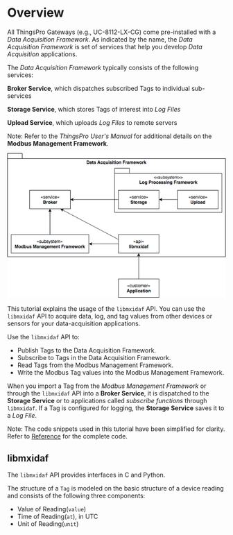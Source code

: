 # Overview

All ThingsPro Gateways (e.g., UC-8112-LX-CG) come pre-installed with a *Data Acquisition Framework*.
As indicated by the name, the *Data Acquisition Framework* is set of services that help you develop *Data Acquisition* applications.

The *Data Acquisition Framework* typically consists of the following services:

**Broker Service**, which dispatches subscribed Tags to individual sub-services

**Storage Service**, which stores Tags of interest into *Log Files*

**Upload Service**, which uploads *Log Files* to remote servers

Note: Refer to the *ThingsPro User's Manual* for additional details on the **Modbus Management Framework**.

![System Overview][tutorial-overview]

This tutorial explains the usage of the `libmxidaf` API. You can use the `libmxidaf` API to acquire data,
log, and tag values from other devices or sensors for your data-acquisition applications.

Use the `libmxidaf` API to:

- Publish Tags to the Data Acquisition Framework.
- Subscribe to Tags in the Data Acquisition Framework.
- Read Tags from the Modbus Management Framework.
- Write the Modbus Tag values into the Modbus Management Framework.

When you import a Tag from the *Modbus Management Framework* or through the `libmxidaf` API into a **Broker Service**,
it is dispatched to the **Storage Service** or to applications called *subscribe functions* through `libmxidaf`.
If a Tag is configured for logging, the **Storage Service** saves it to a *Log File*.

Note: The code snippets used in this tutorial have been simplified for clarity. Refer to [Reference](reference.md) for the complete code.

## libmxidaf

The `libmxidaf` API provides interfaces in C and Python.

The structure of a `Tag` is modeled on the basic structure of a device reading and consists of the following three components:

- Value of Reading(`value`)
- Time of Reading(`at`), in UTC
- Unit of Reading(`unit`)

[tutorial-overview]: images/overview.png "Overview"
